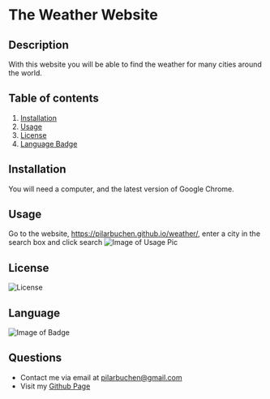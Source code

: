 # The Weather Website

  ## Description 
  With this website you will be able to find the weather for many cities around the world. 

  ## Table of contents 
  1. [Installation](#installation)
  2. [Usage](#usage)
  3. [License](#license)
  4. [Language Badge](#Language)

  ## Installation
  You will need a computer, and the latest version of Google Chrome.

  ## Usage
  Go to the website, https://pilarbuchen.github.io/weather/, enter a city in the search box and click search
  ![Image of Usage Pic](https://i.postimg.cc/mrZpsXRS/2021-04-18-15-42-45.png)

  

  ## License
  ![License](https://img.shields.io/badge/License-BSD,EPL,MIT-blue.svg)

  
  ## Language
  ![Image of Badge](https://img.shields.io/badge/-JavaScript,HTML,CSS-61DAFB)

  ## Questions 
  - Contact me via email at pilarbuchen@gmail.com
  - Visit my [Github Page](www.github.com/pilarbuchen)
